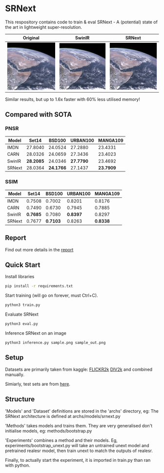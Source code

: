 # SRNext

This respository contains code to train & eval SRNext - A (potential) state of the art in lightweight super-resolution.

| Original | SwinIR | SRNext |
|---|---|---|
| ![Earth](samples/earth.png) | ![Earth](samples/swinir.png) | ![Earth](samples/srnext.png) |

Similar results, but up to 1.6x faster with 60% less utilised memory!

## Compared with SOTA

### PNSR

| Model  | Set14  | BSD100 | URBAN100 | MANGA109 |
|--------|--------|--------|----------|----------|
| IMDN   | 27.8040| 24.0524| 27.2880  | 23.4331  |
| CARN   | 28.0326| 24.0659| 27.3436  | 23.4023  |
| SwinIR | **28.2085**| 24.0346| **27.7790**  | 23.4692  |
| SRNext | 28.0364| **24.1766** | 27.1437  | **23.7909**  |

### SSIM

| Model  | Set14  | BSD100 | URBAN100 | MANGA109 |
|--------|--------|--------|----------|----------|
| IMDN   | 0.7508 | 0.7002 | 0.8201   | 0.8176   |
| CARN   | 0.7490 | 0.6730 | 0.7945   | 0.7885   |
| SwinIR | **0.7685** | 0.7080 | **0.8397**   | 0.8297   |
| SRNext | 0.7677 | **0.7103** | 0.8263   | **0.8338**   |

## Report

Find out more details in the [report](report/report.pdf)


## Quick Start

Install libraries
```bash
pip install -r requirements.txt
```

Start training (will go on forever, must Ctrl+C).
```bash
python3 train.py
```

Evaluate SRNext
```bash
python3 eval.py
```

Inference SRNext on an image
```
python3 inference.py sample.png sample_out.png 
```

## Setup

Datasets are primarily taken from kaggle:
[FLICKR2k](https://www.kaggle.com/datasets/daehoyang/flickr2k)
[DIV2k](https://www.kaggle.com/datasets/joe1995/div2k-dataset)
and combined manually.

Simiarly, test sets are from [here](https://www.kaggle.com/datasets/jesucristo/super-resolution-benchmarks).

## Structure

'Models' and 'Dataset' definitions are stored in the 'archs' directory, eg: The SRNext architecture is defined at archs/models/srnext.py

'Methods' takes models and trains them. They are very generalised don't initialise models, eg: methods/bootstrap.py

'Experiments' combines a method and their models. Eg, experiments/bootstrap_unext.py will take an untrained unext model and pretrained realesr model, then train unext to match the outputs of realesr.

Finally, to actually start the experiment, it is imported in train.py than ran with python.
